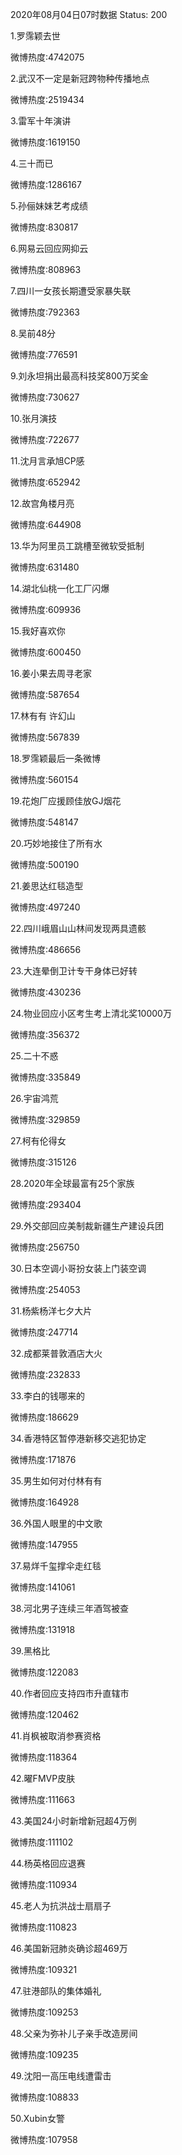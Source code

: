 2020年08月04日07时数据
Status: 200

1.罗霈颖去世

微博热度:4742075

2.武汉不一定是新冠跨物种传播地点

微博热度:2519434

3.雷军十年演讲

微博热度:1619150

4.三十而已

微博热度:1286167

5.孙俪妹妹艺考成绩

微博热度:830817

6.网易云回应网抑云

微博热度:808963

7.四川一女孩长期遭受家暴失联

微博热度:792363

8.吴前48分

微博热度:776591

9.刘永坦捐出最高科技奖800万奖金

微博热度:730627

10.张月演技

微博热度:722677

11.沈月言承旭CP感

微博热度:652942

12.故宫角楼月亮

微博热度:644908

13.华为阿里员工跳槽至微软受抵制

微博热度:631480

14.湖北仙桃一化工厂闪爆

微博热度:609936

15.我好喜欢你

微博热度:600450

16.姜小果去周寻老家

微博热度:587654

17.林有有 许幻山

微博热度:567839

18.罗霈颖最后一条微博

微博热度:560154

19.花炮厂应援顾佳放GJ烟花

微博热度:548147

20.巧妙地接住了所有水

微博热度:500190

21.姜思达红毯造型

微博热度:497240

22.四川峨眉山山林间发现两具遗骸

微博热度:486656

23.大连晕倒卫计专干身体已好转

微博热度:430236

24.物业回应小区考生考上清北奖10000万

微博热度:356372

25.二十不惑

微博热度:335849

26.宇宙鸿荒

微博热度:329859

27.柯有伦得女

微博热度:315126

28.2020年全球最富有25个家族

微博热度:293404

29.外交部回应美制裁新疆生产建设兵团

微博热度:256750

30.日本空调小哥扮女装上门装空调

微博热度:254053

31.杨紫杨洋七夕大片

微博热度:247714

32.成都莱普敦酒店大火

微博热度:232833

33.李白的钱哪来的

微博热度:186629

34.香港特区暂停港新移交逃犯协定

微博热度:171876

35.男生如何对付林有有

微博热度:164928

36.外国人眼里的中文歌

微博热度:147955

37.易烊千玺撑伞走红毯

微博热度:141061

38.河北男子连续三年酒驾被查

微博热度:131918

39.黑格比

微博热度:122083

40.作者回应支持四市升直辖市

微博热度:120462

41.肖枫被取消参赛资格

微博热度:118364

42.曜FMVP皮肤

微博热度:111663

43.美国24小时新增新冠超4万例

微博热度:111102

44.杨英格回应退赛

微博热度:110934

45.老人为抗洪战士扇扇子

微博热度:110823

46.美国新冠肺炎确诊超469万

微博热度:109321

47.驻港部队的集体婚礼

微博热度:109253

48.父亲为弥补儿子亲手改造房间

微博热度:109235

49.沈阳一高压电线遭雷击

微博热度:108833

50.Xubin女警

微博热度:107958

